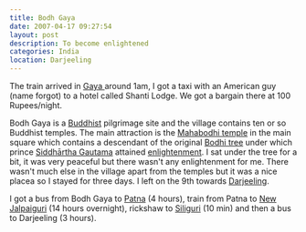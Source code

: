 ```yaml
---
title: Bodh Gaya
date: 2007-04-17 09:27:54
layout: post
description: To become enlightened
categories: India
location: Darjeeling
---
```

The train arrived in [Gaya ][1]around 1am, I got a taxi with an American guy (name forgot) to a hotel called Shanti Lodge. We got a bargain there at 100 Rupees/night.

Bodh Gaya is a [Buddhist][2] pilgrimage site and the village contains ten or so Buddhist temples. The main attraction is the [Mahabodhi temple][3] in the main square which contains a descendant of the original [Bodhi tree][4] under which prince [Siddhārtha Gautama][5] attained [enlightenment][6]. I sat under the tree for a bit, it was very peaceful but there wasn't any enlightenment for me.
There wasn't much else in the village apart from the temples but it was a nice placea so I stayed for three days. I left on the 9th towards [Darjeeling][7].

I got a bus from Bodh Gaya to [Patna][8] (4 hours), train from Patna to [New Jalpaiguri][9] (14 hours overnight), rickshaw to [Siliguri][10] (10 min) and then a bus to Darjeeling (3 hours).

 [1]: http://en.wikipedia.org/wiki/Gaya,_India
 [2]: http://en.wikipedia.org/wiki/Buddhism
 [3]: http://en.wikipedia.org/wiki/Mahabodhi_Temple
 [4]: http://en.wikipedia.org/wiki/Bodhi_tree
 [5]: http://en.wikipedia.org/wiki/Gautama_Buddha
 [6]: http://en.wikipedia.org/wiki/Bodhi
 [7]: http://en.wikipedia.org/wiki/Darjeeling
 [8]: http://en.wikipedia.org/wiki/Patna
 [9]: http://en.wikipedia.org/wiki/New_Jalpaiguri
 [10]: http://en.wikipedia.org/wiki/Siliguri
